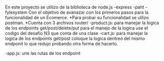 En este proyecto se utilizo de la biblioteca de node.js
-express
-paht
-fylesystem
Con el objetivo de avanazar con los primeros pasos para la funcionalidad de un Ecomerce.
*Para probar su funcionalidad se utlizo postman.
*Cuenta con 3  archivos 
  router/
   -product.js: para manejar la logica de los endpoints get/post/delete/put para el manejo de la logica use el codigo del desafio N3 que conta de una clase
   -cart.js: para manejar la logica de los endpoints get/post coloque la logica dentreo del mismo endponit lo que redujo probando otra forma de hacerlo.
  
  -app.js: une las rutas de los endpoint

  
